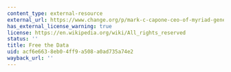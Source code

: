 ```yaml
---
content_type: external-resource
external_url: https://www.change.org/p/mark-c-capone-ceo-of-myriad-genetics-myriad-genetics-give-us-our-damn-brca-data?recruiter=2866415&utm_source=share_for_starters&utm_medium=copyLink
has_external_license_warning: true
license: https://en.wikipedia.org/wiki/All_rights_reserved
status: ''
title: Free the Data
uid: acf6e663-8eb0-4ff9-a508-a0ad735a74e2
wayback_url: ''
---
```


